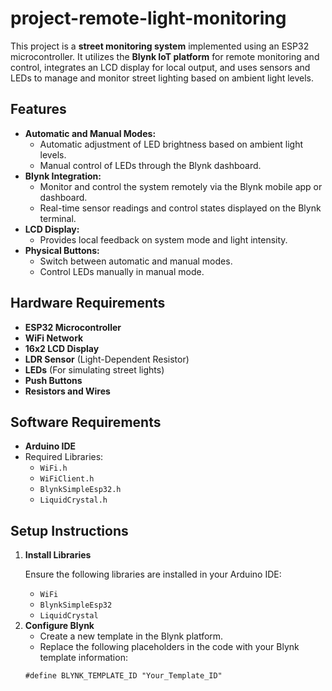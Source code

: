# project-remote-light-monitoring
<p>This project is a <strong>street monitoring system</strong> implemented using an ESP32 microcontroller. It utilizes the <strong>Blynk IoT platform</strong> for remote monitoring and control, integrates an LCD display for local output, and uses sensors and LEDs to manage and monitor street lighting based on ambient light levels.</p>

<h2>Features</h2>
<ul>
    <li><strong>Automatic and Manual Modes:</strong>
        <ul>
            <li>Automatic adjustment of LED brightness based on ambient light levels.</li>
            <li>Manual control of LEDs through the Blynk dashboard.</li>
        </ul>
    </li>
    <li><strong>Blynk Integration:</strong>
        <ul>
            <li>Monitor and control the system remotely via the Blynk mobile app or dashboard.</li>
            <li>Real-time sensor readings and control states displayed on the Blynk terminal.</li>
        </ul>
    </li>
    <li><strong>LCD Display:</strong>
        <ul>
            <li>Provides local feedback on system mode and light intensity.</li>
        </ul>
    </li>
    <li><strong>Physical Buttons:</strong>
        <ul>
            <li>Switch between automatic and manual modes.</li>
            <li>Control LEDs manually in manual mode.</li>
        </ul>
    </li>
</ul>

<h2>Hardware Requirements</h2>
<ul>
    <li><strong>ESP32 Microcontroller</strong></li>
    <li><strong>WiFi Network</strong></li>
    <li><strong>16x2 LCD Display</strong></li>
    <li><strong>LDR Sensor</strong> (Light-Dependent Resistor)</li>
    <li><strong>LEDs</strong> (For simulating street lights)</li>
    <li><strong>Push Buttons</strong></li>
    <li><strong>Resistors and Wires</strong></li>
</ul>

<h2>Software Requirements</h2>
<ul>
    <li><strong>Arduino IDE</strong></li>
    <li>Required Libraries:
        <ul>
            <li><code>WiFi.h</code></li>
            <li><code>WiFiClient.h</code></li>
            <li><code>BlynkSimpleEsp32.h</code></li>
            <li><code>LiquidCrystal.h</code></li>
        </ul>
    </li>
</ul>

<h2>Setup Instructions</h2>
<ol>
    <li><strong>Install Libraries</strong>
        <p>Ensure the following libraries are installed in your Arduino IDE:</p>
        <ul>
            <li><code>WiFi</code></li>
            <li><code>BlynkSimpleEsp32</code></li>
            <li><code>LiquidCrystal</code></li>
        </ul>
    </li>
    <li><strong>Configure Blynk</strong>
        <ul>
            <li>Create a new template in the Blynk platform.</li>
            <li>Replace the following placeholders in the code with your Blynk template information:</li>
        </ul>
        <pre><code>#define BLYNK_TEMPLATE_ID "Your_Template_ID"

    
